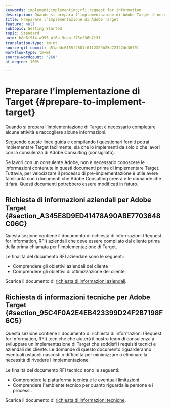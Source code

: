 ```yaml
---
keywords: implement;implementing;rfi;request for information
description: Quando si prepara l’implementazione di Adobe Target è necessario completare alcune attività e raccogliere alcune informazioni.
title: Preparare l’implementazione di Adobe Target
feature: null
subtopic: Getting Started
topic: Standard
uuid: b8d6f9f4-a995-4f6a-9eea-f75ef36b7f31
translation-type: tm+mt
source-git-commit: a51addc6155f2681f01f2329b25d72327de36701
workflow-type: tm+mt
source-wordcount: '268'
ht-degree: 100%

---
```



# Preparare l’implementazione di Target {#prepare-to-implement-target}

Quando si prepara l’implementazione di Target è necessario completare alcune attività e raccogliere alcune informazioni.

Seguendo queste linee guida e compilando i questionari forniti potrai implementare Target facilmente, sia che lo implementi da solo o che lavori con la consulenza di Adobe Consulting (consigliato).

Se lavori con un consulente Adobe, non è necessario conoscere le informazioni contenute in questi documenti prima di implementare Target. Tuttavia, per velocizzare il processo di pre-implementazione è utile avere familiarità con i documenti che Adobe Consulting creerà e le domande che ti farà. Questi documenti potrebbero essere modificati in futuro.

## Richiesta di informazioni aziendali per Adobe Target {#section_A345E8D9ED41478A90ABE7703648C06C}

Questa sezione contiene il documento di richiesta di informazioni (Request for Information, RFI) aziendali che deve essere compilato dal cliente prima della prima chiamata per l&#39;implementazione di Target.

Le finalità del documento RFI aziendale sono le seguenti:

* Comprendere gli obiettivi aziendali del cliente
* Comprendere gli obiettivi di ottimizzazione del cliente

Scarica il documento di [richiesta di informazioni aziendali](/help/assets/business-rfi.docx).

## Richiesta di informazioni tecniche per Adobe Target {#section_95C4F0A2E4EB423399D24F2B7198F6C5}

Questa sezione contiene il documento di richiesta di informazioni (Request for Information, RFI) tecniche che aiuterà il nostro team di consulenza a sviluppare un&#39;implementazione di Target che soddisfi i requisiti tecnici e aziendali del cliente. Le domande di questo documento riguarderanno eventuali ostacoli nascosti o difficoltà per minimizzare o eliminare la necessità di rivedere l&#39;implementazione.

Le finalità del documento RFI tecnico sono le seguenti:

* Comprendere la piattaforma tecnica e le eventuali limitazioni
* Comprendere l&#39;ambiente tecnico per quanto riguarda le persone e i processi.

Scarica il documento di [richiesta di informazioni tecniche](/help/assets/technical-rfi.docx).
